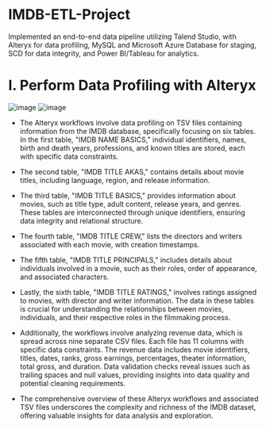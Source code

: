 # IMDB-ETL-Project
Implemented an end-to-end data pipeline utilizing Talend Studio, with Alteryx for data profiling, MySQL and Microsoft Azure Database for staging, SCD for data integrity, and Power BI/Tableau for analytics.

# I. Perform Data Profiling with Alteryx 
![image](https://github.com/sashank1079/IMDB-ETL-Project/assets/122720872/5e985fbf-7935-40da-8f95-aa0d3eafc2c0)
![image](https://github.com/sashank1079/IMDB-ETL-Project/assets/122720872/f42bec9a-0e34-4cd5-b6fe-f6a40316477e)

- The Alteryx workflows involve data profiling on TSV files containing information from the IMDB database, specifically focusing on six tables. In the first table, "IMDB NAME BASICS," individual identifiers, names, birth and death years, professions, and known titles are stored, each with specific data constraints. 

- The second table, "IMDB TITLE AKAS," contains details about movie titles, including language, region, and release information. 

- The third table, "IMDB TITLE BASICS," provides information about movies, such as title type, adult content, release years, and genres. These tables are interconnected through unique identifiers, ensuring data integrity and relational structure.

- The fourth table, "IMDB TITLE CREW," lists the directors and writers associated with each movie, with creation timestamps. 

- The fifth table, "IMDB TITLE PRINCIPALS," includes details about individuals involved in a movie, such as their roles, order of appearance, and associated characters. 

- Lastly, the sixth table, "IMDB TITLE RATINGS," involves ratings assigned to movies, with director and writer information. The data in these tables is crucial for understanding the relationships between movies, individuals, and their respective roles in the filmmaking process.

- Additionally, the workflows involve analyzing revenue data, which is spread across nine separate CSV files. Each file has 11 columns with specific data constraints. The revenue data includes movie identifiers, titles, dates, ranks, gross earnings, percentages, theater information, total gross, and duration. Data validation checks reveal issues such as trailing spaces and null values, providing insights into data quality and potential cleaning requirements.

- The comprehensive overview of these Alteryx workflows and associated TSV files underscores the complexity and richness of the IMDB dataset, offering valuable insights for data analysis and exploration.



